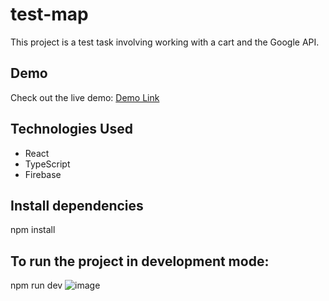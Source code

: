 # test-map

This project is a test task involving working with a cart and the Google API.

## Demo

Check out the live demo: [Demo Link](https://test-cart-task.vercel.app/)

## Technologies Used

- React
- TypeScript
- Firebase

## Install dependencies

npm install

## To run the project in development mode:

npm run dev
![image](https://github.com/yaneznayou/test-map/assets/84455629/3034c3c4-a50c-412a-8439-b35a90a25e25)
